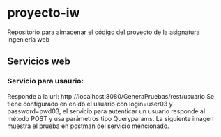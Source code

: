 # proyecto-iw
Repositorio para almacenar el código del proyecto de la asignatura ingeniería web

## Servicios web
### Servicio para usaurio: 
Responde a la url: http://localhost:8080/GeneraPruebas/rest/usuario
Se tiene configurado en en db el usuario con login=user03 y password=pwd03, el servicio para autenticar un usuario responde al método 
POST y usa parámetros tipo Queryparams. La siguiente imagen muestra el prueba en postman del servicio mencionado.

